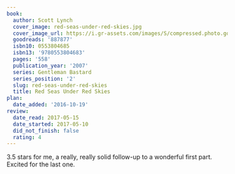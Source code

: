 ```yaml
---
book:
  author: Scott Lynch
  cover_image: red-seas-under-red-skies.jpg
  cover_image_url: https://i.gr-assets.com/images/S/compressed.photo.goodreads.com/books/1504628967l/887877._SX98_.jpg
  goodreads: '887877'
  isbn10: 0553804685
  isbn13: '9780553804683'
  pages: '558'
  publication_year: '2007'
  series: Gentleman Bastard
  series_position: '2'
  slug: red-seas-under-red-skies
  title: Red Seas Under Red Skies
plan:
  date_added: '2016-10-19'
review:
  date_read: 2017-05-15
  date_started: 2017-05-10
  did_not_finish: false
  rating: 4
---
```


3.5 stars for me, a really, really solid follow-up to a wonderful first part. Excited for the last one.
